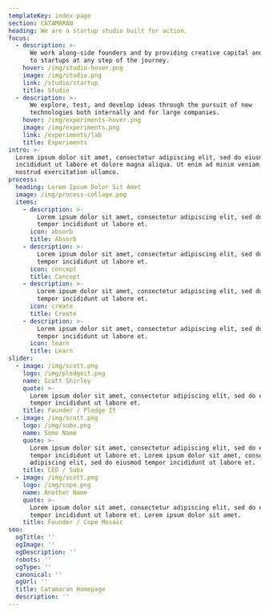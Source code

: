 ```yaml
---
templateKey: index-page
section: CATAMARAN
heading: We are a startup studio built for action.
focus:
  - description: >-
      We work along-side founders and by providing creative capital and services
      to startups at any step of the journey.
    hover: /img/studio-hover.png
    image: /img/studio.png
    link: /studio/startup
    title: Studio
  - description: >-
      We explore, test, and develop ideas through the pursuit of new
      technologies both internally and for large companies.
    hover: /img/experiments-hover.png
    image: /img/experiments.png
    link: /experiments/lab
    title: Experiments
intro: >-
  Lorem ipsum dolor sit amet, consectetur adipiscing elit, sed do eiusmod tempor
  incididunt ut labore et dolore magna aliqua. Ut enim ad minim veniam, quis
  nostrud exercitation ullamco.
process:
  heading: Lorem Ipsum Dolor Sit Amet
  image: /img/process-collage.png
  items:
    - description: >-
        Lorem ipsum dolor sit amet, consectetur adipiscing elit, sed do eiusmod
        tempor incididunt ut labore et.
      icon: absorb
      title: Absorb
    - description: >-
        Lorem ipsum dolor sit amet, consectetur adipiscing elit, sed do eiusmod
        tempor incididunt ut labore et.
      icon: concept
      title: Concept
    - description: >-
        Lorem ipsum dolor sit amet, consectetur adipiscing elit, sed do eiusmod
        tempor incididunt ut labore et.
      icon: create
      title: Create
    - description: >-
        Lorem ipsum dolor sit amet, consectetur adipiscing elit, sed do eiusmod
        tempor incididunt ut labore et.
      icon: learn
      title: Learn
slider:
  - image: /img/scott.png
    logo: /img/pledgeit.png
    name: Scott Shirley
    quote: >-
      Lorem ipsum dolor sit amet, consectetur adipiscing elit, sed do eiusmod
      tempor incididunt ut labore et.
    title: Founder / Pledge It
  - image: /img/scott.png
    logo: /img/subx.png
    name: Some Name
    quote: >-
      Lorem ipsum dolor sit amet, consectetur adipiscing elit, sed do eiusmod
      tempor incididunt ut labore et. Lorem ipsum dolor sit amet, consectetur
      adipiscing elit, sed do eiusmod tempor incididunt ut labore et.
    title: CEO / Subx
  - image: /img/scott.png
    logo: /img/cope.png
    name: Another Name
    quote: >-
      Lorem ipsum dolor sit amet, consectetur adipiscing elit, sed do eiusmod
      tempor incididunt ut labore et. Lorem ipsum dolor sit amet.
    title: Founder / Cope Mosaic
seo:
  ogTitle: ''
  ogImage: ''
  ogDescription: ''
  robots: ''
  ogType: ''
  canonical: ''
  ogUrl: ''
  title: Catamaran Homepage
  description: ''
---
```

